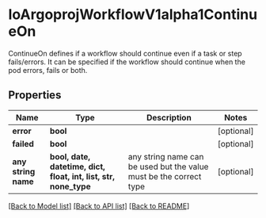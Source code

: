 # IoArgoprojWorkflowV1alpha1ContinueOn

ContinueOn defines if a workflow should continue even if a task or step fails/errors. It can be specified if the workflow should continue when the pod errors, fails or both.

## Properties
Name | Type | Description | Notes
------------ | ------------- | ------------- | -------------
**error** | **bool** |  | [optional] 
**failed** | **bool** |  | [optional] 
**any string name** | **bool, date, datetime, dict, float, int, list, str, none_type** | any string name can be used but the value must be the correct type | [optional]

[[Back to Model list]](../README.md#documentation-for-models) [[Back to API list]](../README.md#documentation-for-api-endpoints) [[Back to README]](../README.md)


